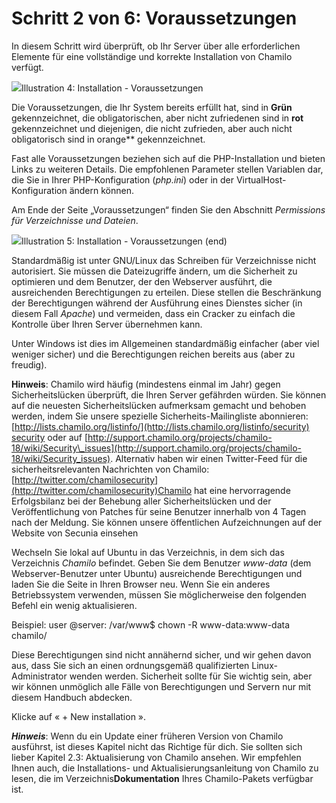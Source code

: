 
# Schritt 2 von 6: Voraussetzungen

In diesem Schritt wird überprüft, ob Ihr Server über alle erforderlichen Elemente für eine vollständige und korrekte Installation von Chamilo verfügt.

![](../../../../.gitbook/assets/images3%20%288%29.png)Illustration 4: Installation - Voraussetzungen

Die Voraussetzungen, die Ihr System bereits erfüllt hat, sind in **Grün** gekennzeichnet, die obligatorischen, aber nicht zufriedenen sind in **rot** gekennzeichnet und diejenigen, die nicht zufrieden, aber auch nicht obligatorisch sind in orange** gekennzeichnet.

Fast alle Voraussetzungen beziehen sich auf die PHP-Installation und bieten Links zu weiteren Details. Die empfohlenen Parameter stellen Variablen dar, die Sie in Ihrer PHP-Konfiguration \(_php.ini_\) oder in der VirtualHost-Konfiguration ändern können.

Am Ende der Seite „Voraussetzungen“ finden Sie den Abschnitt _Permissions für Verzeichnisse und Dateien_.

![](../../../../.gitbook/assets/images5%20%288%29.png)Illustration 5: Installation - Voraussetzungen \(end\)

Standardmäßig ist unter GNU/Linux das Schreiben für Verzeichnisse nicht autorisiert. Sie müssen die Dateizugriffe ändern, um die Sicherheit zu optimieren und dem Benutzer, der den Webserver ausführt, die ausreichenden Berechtigungen zu erteilen. Diese stellen die Beschränkung der Berechtigungen während der Ausführung eines Dienstes sicher \(in diesem Fall _Apache_\) und vermeiden, dass ein Cracker zu einfach die Kontrolle über Ihren Server übernehmen kann.

Unter Windows ist dies im Allgemeinen standardmäßig einfacher \(aber viel weniger sicher\) und die Berechtigungen reichen bereits aus \(aber zu freudig\).

**Hinweis**: Chamilo wird häufig \(mindestens einmal im Jahr\) gegen Sicherheitslücken überprüft, die Ihren Server gefährden würden. Sie können auf die neuesten Sicherheitslücken aufmerksam gemacht und behoben werden, indem Sie unsere spezielle Sicherheits-Mailingliste abonnieren: [http://lists.chamilo.org/listinfo/](http://lists.chamilo.org/listinfo/security) [security](http://lists.chamilo.org/listinfo/security) oder auf [http://support.chamilo.org/projects/chamilo-18/wiki/Security\_issues](http://support.chamilo.org/projects/chamilo-18/wiki/Security_issues). Alternativ haben wir einen Twitter-Feed für die sicherheitsrelevanten Nachrichten von Chamilo: [http://twitter.com/chamilosecurity](http://twitter.com/chamilosecurity)Chamilo hat eine hervorragende Erfolgsbilanz bei der Behebung aller Sicherheitslücken und der Veröffentlichung von Patches für seine Benutzer innerhalb von 4 Tagen nach der Meldung. Sie können unsere öffentlichen Aufzeichnungen auf der Website von Secunia einsehen

Wechseln Sie lokal auf Ubuntu in das Verzeichnis, in dem sich das Verzeichnis _Chamilo_ befindet. Geben Sie dem Benutzer _www-data_ (dem Webserver-Benutzer unter Ubuntu\) ausreichende Berechtigungen und laden Sie die Seite in Ihren Browser neu. Wenn Sie ein anderes Betriebssystem verwenden, müssen Sie möglicherweise den folgenden Befehl ein wenig aktualisieren.

Beispiel: user @server: /var/www$ chown -R www-data:www-data chamilo/

Diese Berechtigungen sind nicht annähernd sicher, und wir gehen davon aus, dass Sie sich an einen ordnungsgemäß qualifizierten Linux-Administrator wenden werden. Sicherheit sollte für Sie wichtig sein, aber wir können unmöglich alle Fälle von Berechtigungen und Servern nur mit diesem Handbuch abdecken.

Klicke auf « + New installation ».

_**Hinweis**_: Wenn du ein Update einer früheren Version von Chamilo ausführst, ist dieses Kapitel nicht das Richtige für dich. Sie sollten sich lieber Kapitel 2.3: Aktualisierung von Chamilo ansehen. Wir empfehlen Ihnen auch, die Installations- und Aktualisierungsanleitung von Chamilo zu lesen, die im Verzeichnis**Dokumentation** Ihres Chamilo-Pakets verfügbar ist.